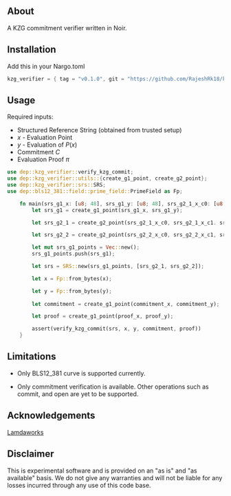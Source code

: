 ## About
A KZG commitment verifier written in Noir. 

## Installation
Add this in your Nargo.toml

```Rust
kzg_verifier = { tag = "v0.1.0", git = "https://github.com/RajeshRk18/kzg-verifier.git" }
```

## Usage

Required inputs:

- Structured Reference String (obtained from trusted setup)
- $x$ - Evaluation Point
- $y$ - Evaluation of $P(x)$
- Commitment $C$
- Evaluation Proof $\pi$

```rust
use dep::kzg_verifier::verify_kzg_commit;
use dep::kzg_verifier::utils::{create_g1_point, create_g2_point};
use dep::kzg_verifier::srs::SRS;
use dep::bls12_381::field::prime_field::PrimeField as Fp;

    fn main(srs_g1_x: [u8; 48], srs_g1_y: [u8; 48], srs_g2_1_x_c0: [u8; 48], srs_g2_1_x_c1: [u8; 48], srs_g2_1_y_c0: [u8; 48], srs_g2_1_y_c1: [u8; 48], srs_g2_2_x_c0: [u8; 48], srs_g2_2_x_c1: [u8; 48], srs_g2_2_y_c0: [u8; 48], srs_g2_2_y_c1: [u8; 48], x: [u8; 48], y: [u8; 48], commitment_x: [u8; 48], commitment_y: [u8; 48], proof_x: [u8; 48], proof_y: [u8; 48]) -> bool {
        let srs_g1 = create_g1_point(srs_g1_x, srs_g1_y);

        let srs_g2_1 = create_g2_point(srs_g2_1_x_c0, srs_g2_1_x_c1. srs_g2_1_y_c0, srs_g2_1_y_c1);

        let srs_g2_2 = create_g2_point(srs_g2_2_x_c0, srs_g2_2_x_c1, srs_g2_2_y_c0, srs_g2_2_y_c1);

        let mut srs_g1_points = Vec::new();
        srs_g1_points.push(srs_g1);

        let srs = SRS::new(srs_g1_points, [srs_g2_1, srs_g2_2]);

        let x = Fp::from_bytes(x);

        let y = Fp::from_bytes(y);
    
        let commitment = create_g1_point(commitment_x, commitment_y);

        let proof = create_g1_point(proof_x, proof_y);

        assert(verify_kzg_commit(srs, x, y, commitment, proof))
    }
```

## Limitations

- Only BLS12_381 curve is supported currently.

- Only commitment verification is available. Other operations such as commit, and open are yet to be supported.

## Acknowledgements

[Lamdaworks](https://github.com/RajeshRk18/lambdaworks)

## Disclaimer
This is experimental software and is provided on an "as is" and "as available" basis. We do not give any warranties and will not be liable for any losses incurred through any use of this code base.
